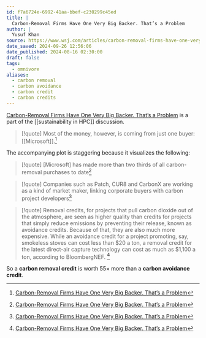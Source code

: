 ```yaml
---
id: f7a6724e-6992-41aa-bbef-c230299c45ed
title: |
  Carbon-Removal Firms Have One Very Big Backer. That’s a Problem
author: |
  Yusuf Khan
source: https://www.wsj.com/articles/carbon-removal-firms-have-one-very-big-backer-thats-a-problem-c15044de?mod=article_inline
date_saved: 2024-09-26 12:56:06
date_published: 2024-08-16 02:30:00
draft: false
tags:
  - omnivore
aliases:
  - carbon removal
  - carbon avoidance
  - carbon credit
  - carbon credits
---
```

[Carbon-Removal Firms Have One Very Big Backer. That’s a Problem](https://www.wsj.com/articles/carbon-removal-firms-have-one-very-big-backer-thats-a-problem-c15044de?mod=article_inline) is a part of the [[sustainability in HPC]] discussion.

> [!quote]
> Most of the money, however, is coming from just one buyer: [[Microsoft]].[^f7a6724e-6992-41aa-bbef-c230299c45ed]

The accompanying plot is staggering because it visualizes the following:

> [!quote]
> \[Microsoft\] has made more than two thirds of all carbon-removal purchases to date[^f7a6724e-6992-41aa-bbef-c230299c45ed]

> [!quote]
> Companies such as Patch, CUR8 and CarbonX are working as a kind of market maker, linking corporate buyers with carbon project developers[^f7a6724e-6992-41aa-bbef-c230299c45ed]

> [!quote]
> Removal credits, for projects that pull carbon dioxide out of the atmosphere, are seen as higher quality than credits for projects that simply reduce emissions by preventing their release, known as avoidance credits. Because of that, they are also much more expensive. While an avoidance credit for a project promoting, say, smokeless stoves can cost less than $20 a ton, a removal credit for the latest direct-air capture technology can cost as much as $1,100 a ton, according to BloombergNEF. [^f7a6724e-6992-41aa-bbef-c230299c45ed]

So a **carbon removal credit** is worth 55$\times$ more than a **carbon avoidance credit**.

[^f7a6724e-6992-41aa-bbef-c230299c45ed]: [Carbon-Removal Firms Have One Very Big Backer. That’s a Problem](https://www.wsj.com/articles/carbon-removal-firms-have-one-very-big-backer-thats-a-problem-c15044de?mod=article_inline)